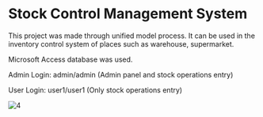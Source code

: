 # Stock Control Management System
This project was made through unified model process. It can be used in the inventory control system of places such as warehouse, supermarket.

Microsoft Access database was used.

Admin Login: admin/admin (Admin panel and stock operations entry)

User Login: user1/user1 (Only stock operations entry)

![4](https://user-images.githubusercontent.com/46905124/90308229-7d0bef80-dee6-11ea-9270-2e348cbf3d72.JPG)
